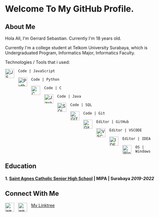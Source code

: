 # Welcome To My GitHub Profile.

## About Me
Hola All, I'm Gerrard Sebastian. Currently I'm 18 years old.

Currently I'm a college student at Telkom University Surabaya, which is Undergraduated Program, Informatics Major, Informatics Faculty.

Technologies / Tools that i used:

<img align="left" alt="JS" width="30px" src="https://upload.wikimedia.org/wikipedia/commons/thumb/9/99/Unofficial_JavaScript_logo_2.svg/1200px-Unofficial_JavaScript_logo_2.svg.png" style="padding-right:10px;" />`Code | JavaScript`

<img align="left" alt="Python" width="30px" src="https://upload.wikimedia.org/wikipedia/commons/thumb/c/c3/Python-logo-notext.svg/110px-Python-logo-notext.svg.png?20100317150552" style="padding-right:10px;" />`Code | Python`

<img align="left" alt="C" width="30px" src="https://upload.wikimedia.org/wikipedia/commons/thumb/1/18/C_Programming_Language.svg/1853px-C_Programming_Language.svg.png?20100317150552" style="padding-right:10px;" />`Code | C`

<img align="left" alt="Java" width="30px" src="https://static.wikia.nocookie.net/java/images/e/e3/Java-logo-thumb.png/revision/latest/zoom-crop/width/500/height/500?cb=20070104155523?20100317150552" style="padding-right:10px;" />`Code | Java`

<img align="left" alt="SQL" width="30px" src="https://upload.wikimedia.org/wikipedia/commons/4/44/SQL_%D0%BB%D0%BE%D0%B3%D0%BE%D1%82%D0%B8%D0%BF.png" style="padding-right:10px;" />`Code | SQL`

<img align="left" alt="GIT" width="30px" src="https://upload.wikimedia.org/wikipedia/commons/thumb/3/3f/Git_icon.svg/1200px-Git_icon.svg.png" style="padding-right:10px;" />`Code | Git`

<img align="left" alt="GitHub" width="30px" src="https://upload.wikimedia.org/wikipedia/commons/thumb/9/91/Octicons-mark-github.svg/640px-Octicons-mark-github.svg.png" style="padding-right:10px;" />`Editor | GitHub`

<img align="left" alt="VSC" width="30px" src="https://upload.wikimedia.org/wikipedia/commons/f/f3/Visual_Studio_Code_0.10.1_icon.png" style="padding-right:10px;" />`Editor | VSCODE`

<img align="left" alt="IDEA" width="30px" src="https://upload.wikimedia.org/wikipedia/commons/thumb/9/9c/IntelliJ_IDEA_Icon.svg/1200px-IntelliJ_IDEA_Icon.svg.png" style="padding-right:10px;" />`Editor | IDEA`

<img align="left" alt="Win" width="30px" src="https://upload.wikimedia.org/wikipedia/commons/c/c2/Windows_11.png" style="padding-right:10px;" />`OS | Windows`


## Education
#### 1. [Saint Agnes Catholic Senior High School](http://www.smak-stagnes-sby.sch.id/) | MIPA | Surabaya *2019-2022*


## Connect With Me

<a href="https://linktr.ee/gerrardgs#gh-light-mode-only"><img src="https://static.wikia.nocookie.net/logopedia/images/1/14/Linktree_Icon.svg/revision/latest?cb=20220411121739" width="30px" img align="left" alt="website" style="padding-right:10px;" ></a>
<a href="https://linktr.ee/gerrardgs#gh-dark-mode-only"><img src="https://static.wikia.nocookie.net/logopedia/images/1/14/Linktree_Icon.svg/revision/latest?cb=20220411121739" width="30px" img align="left" alt="website" style="padding-right:10px;" ></a> [My Linktree](https://linktr.ee/gerrardgs)

<br>
